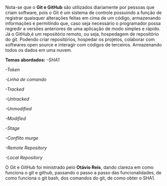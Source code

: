 Nota-se que o **Git e GitHub** são utilizados diariamente por pessoas que criam software, pois o Git é um sistema de controle possuindo a função de registrar quaisquer alterações feitas em cima de um código, armazenando informações e permitindo que, caso seja necessário o programador possa regredir a versões anteriores de uma aplicação de modo simples e rápido.
Já o GitHub,é um repositório remoto, ou seja, hospedagem de repositório do git. Podendo criar repositórios, hospedar os projetos, colaborar com softwares open source e interagir com códigos de terceiros. Armazenando todos os dados em uma nuvem.

**Temas abordados:**
  *-SHA1*

  *-Token*

  *-Linha de comando*

  *-Tracked*

  *-Untracked*

  *-Unmodified*

  *-Modified*

  *-Stage*

  *-Conflito murge*

  *-Remote Repository*

  *-Local Repository*

O Git e GitHub foi ministrado pelo **Otávio Reis**, dando clareza em como funciona o git e github, passando o passo a passo das funcionalidades, de como funciona o git bash, dos comandos do git, de como obter o SHA1.

